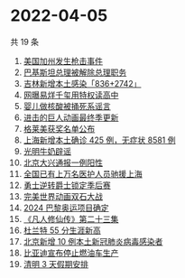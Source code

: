 # 2022-04-05

共 19 条

<!-- BEGIN -->
<!-- 最后更新时间 Tue Apr 05 2022 04:13:16 GMT+0800 (China Standard Time) -->

1. [美国加州发生枪击事件](https://www.zhihu.com/search?q=加州枪击)
1. [巴基斯坦总理被解除总理职务](https://www.zhihu.com/search?q=巴基斯坦)
1. [吉林新增本土感染「836+2742」](https://www.zhihu.com/search?q=吉林新增)
1. [网曝易烊千玺用特权读高中](https://www.zhihu.com/search?q=易烊千玺特权)
1. [婴儿做核酸被捅死系谣言](https://www.zhihu.com/search?q=婴儿做核酸被捅死)
1. [进击的巨人动画最终季更新](https://www.zhihu.com/search?q=进击的巨人)
1. [格莱美获奖名单公布](https://www.zhihu.com/search?q=格莱美)
1. [上海新增本土确诊 425 例，无症状 8581 例](https://www.zhihu.com/search?q=上海新增)
1. [光明牛奶辟谣](https://www.zhihu.com/search?q=光明牛奶)
1. [北京大兴通报一例阳性](https://www.zhihu.com/search?q=大兴阳性人员)
1. [全国已有上万名医护人员驰援上海](https://www.zhihu.com/search?q=驰援上海)
1. [勇士逆转爵士锁定季后赛](https://www.zhihu.com/search?q=勇士)
1. [完美世界动画双石大战](https://www.zhihu.com/search?q=完美世界动画)
1. [2024 巴黎奥运项目确定](https://www.zhihu.com/search?q=巴黎奥运)
1. [《凡人修仙传》第二十三集](https://www.zhihu.com/search?q=凡人修仙传)
1. [杜兰特 55 分生涯新高](https://www.zhihu.com/search?q=杜兰特)
1. [北京新增 10 例本土新冠肺炎病毒感染者](https://www.zhihu.com/search?q=北京疫情)
1. [比亚迪宣布停止燃油车生产](https://www.zhihu.com/search?q=比亚迪)
1. [清明 3 天假期安排](https://www.zhihu.com/search?q=清明假期)

<!-- END -->
